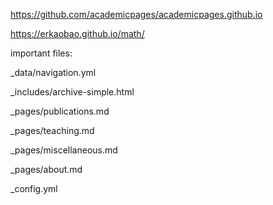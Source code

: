 https://github.com/academicpages/academicpages.github.io

https://erkaobao.github.io/math/

important files:

_data/navigation.yml

_includes/archive-simple.html

_pages/publications.md

_pages/teaching.md

_pages/miscellaneous.md

_pages/about.md

_config.yml
